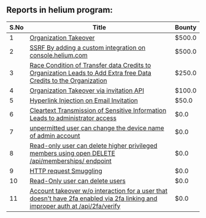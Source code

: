 ## Reports in helium program:
| S.No | Title | Bounty |
| ---- | ----- | ------ |
| 1 | [Organization Takeover](https://hackerone.com/reports/809816) | $500.0 |
| 2 | [SSRF By adding a custom integration on console.helium.com](https://hackerone.com/reports/1055823) | $500.0 |
| 3 | [Race Condition of Transfer data Credits to Organization Leads to Add Extra free Data Credits to the Organization](https://hackerone.com/reports/974892) | $250.0 |
| 4 | [Organization Takeover via invitation API](https://hackerone.com/reports/835005) | $100.0 |
| 5 | [Hyperlink Injection on Email Invitation](https://hackerone.com/reports/843421) | $50.0 |
| 6 | [Cleartext Transmission of Sensitive Information Leads to administrator access](https://hackerone.com/reports/813159) | $0.0 |
| 7 | [unpermitted user can change the device name of admin account](https://hackerone.com/reports/865115) | $0.0 |
| 8 | [Read-only user can delete higher privileged members using open DELETE /api/memberships/<membershipID> endpoint](https://hackerone.com/reports/810320) | $0.0 |
| 9 | [HTTP request Smuggling](https://hackerone.com/reports/867952) | $0.0 |
| 10 | [Read-Only user can delete users](https://hackerone.com/reports/888729) | $0.0 |
| 11 | [Account takeover w/o interaction for a user that doesn't have 2fa enabled via 2fa linking and improper auth at /api/2fa/verify](https://hackerone.com/reports/810880) | $0.0 |